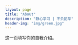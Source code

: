 ```yaml
---
layout: page
title: "About"
description: "静心学习 | 不负韶华" 
header-img: "img/green.jpg"
---
```


这一页填写你的自我介绍。





